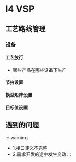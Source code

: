 <script>
console.log(123)

</script>

# I4 VSP

## 工艺路线管理

### 设备

#### 工艺放行

- 哪些产品在哪些设备下生产

#### 节拍设置

#### 换型矩阵设置

#### 目标值设置

## 遇到的问题
::: warning
- 1.接口定义不完整
- 2.需求开发的途中发生变动
:::
